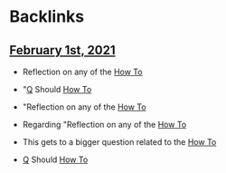 
# Backlinks
## [February 1st, 2021](<February 1st, 2021.md>)
- Reflection on any of the [How To](<How To.md>)

- "[Q](<Q.md>) Should [How To](<How To.md>)

- "Reflection on any of the [How To](<How To.md>)

- Regarding "Reflection on any of the [How To](<How To.md>)

- This gets to a bigger question related to the [How To](<How To.md>)

- [Q](<Q.md>) Should [How To](<How To.md>)

